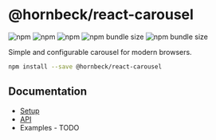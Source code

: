 # @hornbeck/react-carousel

![npm](https://img.shields.io/npm/v/@hornbeck/react-carousel)
![npm](https://img.shields.io/npm/l/@hornbeck/react-carousel)
![npm](https://img.shields.io/npm/dw/@hornbeck/react-carousel)
![npm bundle size](https://img.shields.io/bundlephobia/min/@hornbeck/react-carousel)
![npm bundle size](https://img.shields.io/bundlephobia/minzip/@hornbeck/react-carousel)

Simple and configurable carousel for modern browsers.

```bash
npm install --save @hornbeck/react-carousel
```

## Documentation

- [Setup](./docs/Setup.md)
- [API](./docs/API.md)
- Examples - TODO
